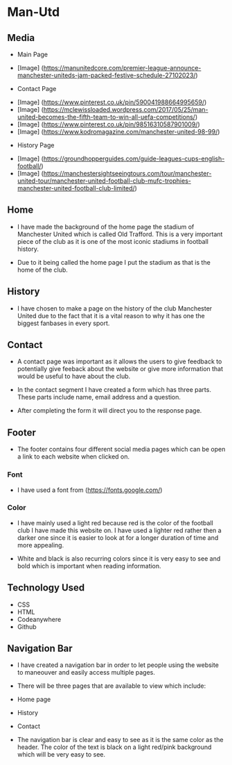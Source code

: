 # Man-Utd

## Media
+ Main Page
- [Image] (https://manunitedcore.com/premier-league-announce-manchester-uniteds-jam-packed-festive-schedule-27102023/)
+ Contact Page
- [Image] (https://www.pinterest.co.uk/pin/590041988664995659/)
- [Image] (https://mclewissloaded.wordpress.com/2017/05/25/man-united-becomes-the-fifth-team-to-win-all-uefa-competitions/)
- [Image] (https://www.pinterest.co.uk/pin/98516310587901009/)
- [Image] (https://www.kodromagazine.com/manchester-united-98-99/)
+ History Page
- [Image] (https://groundhopperguides.com/guide-leagues-cups-english-football/)
- [Image] (https://manchestersightseeingtours.com/tour/manchester-united-tour/manchester-united-football-club-mufc-trophies-manchester-united-football-club-limited/)

## Home

- I have made the background of the home page the stadium of Manchester United which is called Old Trafford. This is a very important piece of the club as it is one of the most iconic stadiums in football history. 

- Due to it being called the home page I put the stadium as that is the home of the club.

## History
- I have chosen to make a page on the history of the club Manchester United due to the fact that it is a vital reason to why it has one the biggest fanbases in every sport.

## Contact

- A contact page was important as it allows the users to give feedback to potentially give feeback about the website or give more information that would be useful to have about the club.

- In the contact segment I have created a form which has three parts. These parts include name, email address and a question.

- After completing the form it will direct you to the response page.


## Footer
- The footer contains four different social media pages which can be open a link to each website when clicked on.

### Font
- I have used a font from (https://fonts.google.com/)

### Color
- I have mainly used a light red because red is the color of the football club I have made this website on. I have used a lighter red rather then a darker one since it is easier to look at for a longer duration of time and more appealing.

- White and black is also recurring colors since it is very easy to see and bold which is important when reading information.

## Technology Used

- CSS
- HTML
- Codeanywhere
- Github

## Navigation Bar
- I have created a navigation bar in order to let people using the website to maneouver and easily access multiple pages.
- There will be three pages that are available to view which include:
- Home page
- History
- Contact

- The navigation bar is clear and easy to see as it is the same color as the header. The color of the text is black on a light red/pink background which will be very easy to see.
